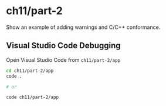 # ch11/part-2

Show an example of adding warnings and C/C++ conformance.

## Visual Studio Code Debugging

Open Visual Studio Code from `ch11/part-2/app`

```bash
cd ch11/part-2/app
code .

# or

code ch11/part-2/app
```
